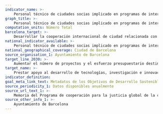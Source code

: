 ```yaml
---
indicator_name: >-
    Personal técnico de ciudades socias implicado en programas de intercambio técnico sobre desarrollo de infraestructuras
graph_title: >-
    Personal técnico de ciudades socias implicado en programas de intercambio técnico sobre desarrollo de infraestructuras
computation_units: Número Total
barcelona_target: >-
    Desarrollar la cooperación internacional de ciudad relacionada con el desarrollo de infraestructuras y de industrias locales sostenibles, con componentes tecnológicos, de investigación y de innovación
national_indicator_available: >-
    Personal técnico de ciudades socias implicado en programas de intercambio técnico sobre desarrollo de infraestructuras
national_geographical_coverage: Ciudad de Barcelona
source_organisation_1: Ayuntamiento de Barcelona
target_line_2030: >-
    Aumentar el número de proyectos y el esfuerzo presupuestario destinado al desarrollo de infraestructuras e industrias urbanas más sostenibles en países receptores de la Ayuda Oficial al Desarrollo, reforzando la vinculación y la coordinación con las autoridades locales socias
target_name: >-
    Prestar apoyo al desarrollo de tecnologías, investigación e innovación nacionales en los países en desarrollo, garantizando también un entorno normativo propicio a la diversificación industrial y la adición de valor a los productos básicos, entre otros
indicator_definition:
goal_meta_link_text: Metadatos de los Objetivos de Desarrollo Sostenible de las Naciones Unidas (pdf 894kB)
source_periodicity_1: Datos disponibles anualmente
source_url_text_1: >-
    Memoria del Programa de cooperación para la justicia global de la ciudad
source_other_info_1: >-
    Ayuntamiento de Barcelona
---
```

